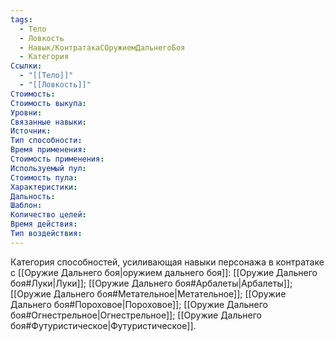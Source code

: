 ```yaml
---
tags:
  - Тело
  - Ловкость
  - Навык/КонтратакаСОружиемДальнегоБоя
  - Категория
Ссылки:
  - "[[Тело]]"
  - "[[Ловкость]]"
Стоимость:
Стоимость выкупа:
Уровни:
Связанные навыки:
Источник:
Тип способности:
Время применения:
Стоимость применения:
Используемый пул:
Стоимость пула:
Характеристики:
Дальность:
Шаблон:
Количество целей:
Время действия:
Тип воздействия:
---
```

Категория способностей, усиливающая навыки персонажа в контратаке с [[Оружие Дальнего боя|оружием дальнего боя]]: [[Оружие Дальнего боя#Луки|Луки]]; [[Оружие Дальнего боя#Арбалеты|Арбалеты]]; [[Оружие Дальнего боя#Метательное|Метательное]]; [[Оружие Дальнего боя#Пороховое|Пороховое]]; [[Оружие Дальнего боя#Огнестрельное|Огнестрельное]]; [[Оружие Дальнего боя#Футуристическое|Футуристическое]].